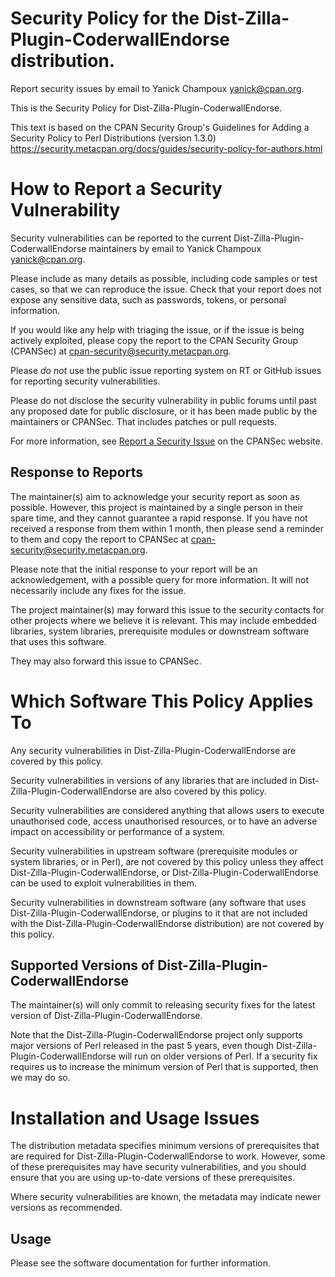 # Security Policy for the Dist-Zilla-Plugin-CoderwallEndorse distribution.

Report security issues by email to Yanick Champoux <yanick@cpan.org>.

This is the Security Policy for Dist-Zilla-Plugin-CoderwallEndorse.

This text is based on the CPAN Security Group's Guidelines for Adding
a Security Policy to Perl Distributions (version 1.3.0)
https://security.metacpan.org/docs/guides/security-policy-for-authors.html

# How to Report a Security Vulnerability

Security vulnerabilities can be reported to the current Dist-Zilla-Plugin-CoderwallEndorse
maintainers by email to Yanick Champoux <yanick@cpan.org>.

Please include as many details as possible, including code samples
or test cases, so that we can reproduce the issue.  Check that your
report does not expose any sensitive data, such as passwords,
tokens, or personal information.

If you would like any help with triaging the issue, or if the issue
is being actively exploited, please copy the report to the CPAN
Security Group (CPANSec) at <cpan-security@security.metacpan.org>.

Please *do not* use the public issue reporting system on RT or
GitHub issues for reporting security vulnerabilities.

Please do not disclose the security vulnerability in public forums
until past any proposed date for public disclosure, or it has been
made public by the maintainers or CPANSec.  That includes patches or
pull requests.

For more information, see
[Report a Security Issue](https://security.metacpan.org/docs/report.html)
on the CPANSec website.

## Response to Reports

The maintainer(s) aim to acknowledge your security report as soon as
possible.  However, this project is maintained by a single person in
their spare time, and they cannot guarantee a rapid response.  If you
have not received a response from them within 1 month, then
please send a reminder to them and copy the report to CPANSec at
<cpan-security@security.metacpan.org>.

Please note that the initial response to your report will be an
acknowledgement, with a possible query for more information.  It
will not necessarily include any fixes for the issue.

The project maintainer(s) may forward this issue to the security
contacts for other projects where we believe it is relevant.  This
may include embedded libraries, system libraries, prerequisite
modules or downstream software that uses this software.

They may also forward this issue to CPANSec.

# Which Software This Policy Applies To

Any security vulnerabilities in Dist-Zilla-Plugin-CoderwallEndorse are covered by this policy.

Security vulnerabilities in versions of any libraries that are
included in Dist-Zilla-Plugin-CoderwallEndorse are also covered by this policy.

Security vulnerabilities are considered anything that allows users
to execute unauthorised code, access unauthorised resources, or to
have an adverse impact on accessibility or performance of a system.

Security vulnerabilities in upstream software (prerequisite modules
or system libraries, or in Perl), are not covered by this policy
unless they affect Dist-Zilla-Plugin-CoderwallEndorse, or Dist-Zilla-Plugin-CoderwallEndorse can
be used to exploit vulnerabilities in them.

Security vulnerabilities in downstream software (any software that
uses Dist-Zilla-Plugin-CoderwallEndorse, or plugins to it that are not included with the
Dist-Zilla-Plugin-CoderwallEndorse distribution) are not covered by this policy.

## Supported Versions of Dist-Zilla-Plugin-CoderwallEndorse

The maintainer(s) will only commit to releasing security fixes for
the latest version of Dist-Zilla-Plugin-CoderwallEndorse.

Note that the Dist-Zilla-Plugin-CoderwallEndorse project only supports major versions of Perl
released in the past 5 years, even though Dist-Zilla-Plugin-CoderwallEndorse will run on
older versions of Perl.  If a security fix requires us to increase
the minimum version of Perl that is supported, then we may do so.

# Installation and Usage Issues

The distribution metadata specifies minimum versions of
prerequisites that are required for Dist-Zilla-Plugin-CoderwallEndorse to work.  However, some
of these prerequisites may have security vulnerabilities, and you
should ensure that you are using up-to-date versions of these
prerequisites.

Where security vulnerabilities are known, the metadata may indicate
newer versions as recommended.

## Usage

Please see the software documentation for further information.

